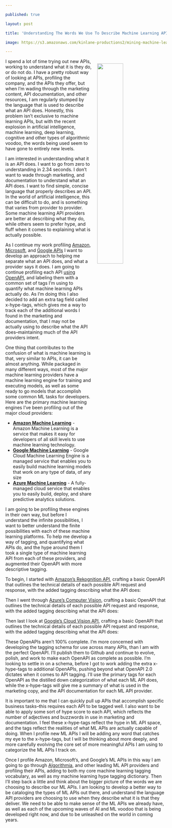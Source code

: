 ---
published: true
layout: post
title: 'Understanding The Words We Use To Describe Machine Learning APIs'
image: https://s3.amazonaws.com/kinlane-productions2/mining-machine-learning.png
---

<p><img src="https://s3.amazonaws.com/kinlane-productions2/mining-machine-learning.png" align="right" width="40%" style="padding: 15px;" />
<p>I spend a lot of time trying out new APIs, working to understand what it is they do, or do not do. I have a pretty robust way of looking at APIs, profiling the company, and the APIs they offer, but when I’m wading through the marketing content, API documentation, and other resources, I am regularly stumped by the language that is used to describe what an API does. Honestly, this problem isn’t exclusive to machine learning APIs, but with the recent explosion in artificial intelligence, machine learning, deep learning, cognitive and other types of algorithmic voodoo, the words being used seem to have gone to entirely new levels.

<p>I am interested in understanding what it is an API does. I want to go from zero to understanding in 2.34 seconds. I don’t want to wade through marketing, and documentation to understand what an API does. I want to find simple, concise language that properly describes an API. In the world of artificial intelligence, this can be difficult to do, and is something that varies from provider to provider. Some machine learning API providers are better at describing what they do, while others seem to prefer hype, and fluff when it comes to explaining what is actually possible.

<p>As I continue my work profiling <a href="http://amazon.web.services.stack.network/">Amazon</a>, <a href="http://microsoft.stack.network/">Microsoft</a>, and <a href="http://google.stack.network/">Google APIs</a> I want to develop an approach to helping me separate what an API does, and what a provider says it does. I am going to continue profiling each API <a href="https://www.openapis.org/">using OpenAPI</a>, and labeling them with a common set of tags I’m using to quantify what machine learning APIs actually do. As I’m doing this I also decided to add an extra tag field called x-hype-tags, which gives me a way to track each of the additional words I found in the marketing and documentation, that I may not be actually using to describe what the API does–maintaining much of the API providers intent.

<p>One thing that contributes to the confusion of what is machine learning is that, very similar to APIs, it can be almost anything. While packaged in many different ways, most of the major machine learning providers have a machine learning engine for training and executing models, as well as some ready to go models that accomplish some common ML tasks for developers. Here are the primary machine learning engines I’ve been profiling out of the major cloud providers:

<ul>
  <li><a href="https://aws.amazon.com/machine-learning/"><strong>Amazon Machine Learning</strong></a> - Amazon Machine Learning is a service that makes it easy for developers of all skill levels to use machine learning technology.</li>
  <li><a href="https://cloud.google.com/ml/"><strong>Google Machine Learning</strong></a> - Google Cloud Machine Learning Engine is a managed service that enables you to easily build machine learning models that work on any type of data, of any size</li>
  <li><a href="https://azure.microsoft.com/en-us/services/machine-learning/"><strong>Azure Machine Learning</strong></a> - A fully-managed cloud service that enables you to easily build, deploy, and share predictive analytics solutions.</li>
</ul>

<p>I am going to be profiling these engines in their own way, but before I understand the infinite possibilities, I want to better understand the finite possibilities with each of these machine learning platforms. To help me develop a way of tagging, and quantifying what APIs do, and the hype around them I took a single type of machine learning API from each of these providers, and augmented their OpenAPI with more descriptive tagging.

<p>To begin, I started with <a href="https://aws.amazon.com/rekognition/?hp=tile&amp;so-exp=below">Amazon’s Rekognition API</a>, crafting a basic OpenAPI that outlines the technical details of each possible API request and response, with the added tagging describing what the API does:

<script src="https://gist.github.com/kinlane/a5b721d555e92aa81cf386a6f85c8e09.js"></script>

<p>Then I went through <a href="https://azure.microsoft.com/en-us/services/cognitive-services/computer-vision/">Azure’s Computer Vision</a>, crafting a basic OpenAPI that outlines the technical details of each possible API request and response, with the added tagging describing what the API does:

<script src="https://gist.github.com/kinlane/cc69c6f6a25cbe6ae021941e45fb2f31.js"></script>

<p>Then last I look at <a href="https://cloud.google.com/vision/">Google’s Cloud Vision API</a>, crafting a basic OpenAPI that outlines the technical details of each possible API request and response, with the added tagging describing what the API does:

<script src="https://gist.github.com/kinlane/a559ae524f321167d708e229c9792e23.js"></script>

<p>These OpenAPIs aren’t 100% complete. I’m more concerned with developing the tagging schema for use across many APIs, than I am with the perfect OpenAPI. I’ll publish them to Github and continue to evolve, polish, and work to make each OpenAPI as complete as possible. I’m looking to settle in on a schema, before I got to work adding the extra x-hype-tags to additional OpenAPIs, pushing beyond what OpenAPI 2.0 dictates when it comes to API tagging. I’ll use the primary tags for each OpenAPI as the distilled down categorization of what each ML API does, while the x-hype-tags will give me a summary of what is used in the marketing copy, and the API documentation for each ML API provider.

<p>It is important to me that I can quickly pull up APIs that accomplish specific business tasks–this requires each API to be tagged well. I also want to be able to apply some sort of hype score to each API, which reflects the number of adjectives and buzzwords in use in marketing and documentation. I feel these x-hype-tags reflect the hype in ML API space, and the tags reflect the realities of what ML APIs are actually capable of doing. When I profile new ML APIs I will be adding any word that catches my eye to the x-hype-tags, but I will be thinking about more deeply, and more carefully evolving the core set of more meaningful APIs I am using to categorize the ML APIs I track on.

<p>Once I profile Amazon, Microsoft’s, and Google’s ML APIs in this way I am going to go through <a href="http://algorithmia.com">Algorithmia</a>, and other leading ML API providers and profiling their APIs, adding to both my core machine learning tagging vocabulary, as well as my machine learning hype tagging dictionary. Then I’ll step back a little and think about the bigger picture of the words we are choosing to describe our ML APIs. I am looking to develop a better way to be cataloging the types of ML APIs out there, and understand the language API providers are choosing to use when they describe what it is that they deliver. We need to be able to make sense of the ML APIs we already have, as well as each of the upcoming waves of AI and ML voodoo that is being developed right now, and due to be unleashed on the world in coming years.


